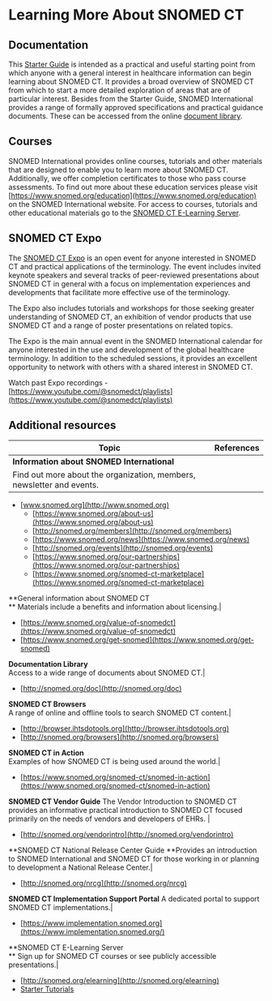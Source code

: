 # Learning More About SNOMED CT

## Documentation

This [Starter Guide](../) is intended as a practical and useful starting point from which anyone with a general interest in healthcare information can begin learning about SNOMED CT. It provides a broad overview of SNOMED CT from which to start a more detailed exploration of areas that are of particular interest. Besides from the Starter Guide, SNOMED International provides a range of formally approved specifications and practical guidance documents. These can be accessed from the online [document library](https://app.gitbook.com/o/h8Z6qGxuQrzM9vbx5bPT/s/5ePKL1wPtOcE6DS3HJBR/).

## Courses

SNOMED International provides online courses, tutorials and other materials that are designed to enable you to learn more about SNOMED CT. Additionally, we offer completion certificates to those who pass course assessments. To find out more about these education services please visit [https://www.snomed.org/education](https://www.snomed.org/education) on the SNOMED International website. For access to courses, tutorials and other educational materials go to the [SNOMED CT E-Learning Server](http://snomed.org/elearning).

## SNOMED CT Expo

The [SNOMED CT Expo](https://www.snomed.org/snomedct-expo) is an open event for anyone interested in SNOMED CT and practical applications of the terminology. The event includes invited keynote speakers and several tracks of peer-reviewed presentations about SNOMED CT in general with a focus on implementation experiences and developments that facilitate more effective use of the terminology.

The Expo also includes tutorials and workshops for those seeking greater understanding of SNOMED CT, an exhibition of vendor products that use SNOMED CT and a range of poster presentations on related topics.

The Expo is the main annual event in the SNOMED International calendar for anyone interested in the use and development of the global healthcare terminology. In addition to the scheduled sessions, it provides an excellent opportunity to network with others with a shared interest in SNOMED CT.

Watch past Expo recordings - [https://www.youtube.com/@snomedct/playlists](https://www.youtube.com/@snomedct/playlists)

## Additional resources

| **Topic**                                                             | **References** |
| --------------------------------------------------------------------- | -------------- |
| **Information about SNOMED International**                            |                |
| Find out more about the organization, members, newsletter and events. |                |

* [www.snomed.org](http://www.snomed.org)
  * [https://www.snomed.org/about-us](https://www.snomed.org/about-us)
  * [http://snomed.org/members](http://snomed.org/members)
  * [https://www.snomed.org/news](https://www.snomed.org/news)
  * [http://snomed.org/events](http://snomed.org/events)
  * [https://www.snomed.org/our-partnerships](https://www.snomed.org/our-partnerships)
  * [https://www.snomed.org/snomed-ct-marketplace](https://www.snomed.org/snomed-ct-marketplace)

\*\*General information about SNOMED CT\
\*\* Materials include a benefits and information about licensing.|

* [https://www.snomed.org/value-of-snomedct](https://www.snomed.org/value-of-snomedct)
* [https://www.snomed.org/get-snomed](https://www.snomed.org/get-snomed)

**Documentation Library**\
Access to a wide range of documents about SNOMED CT.|

* [http://snomed.org/doc](http://snomed.org/doc)

**SNOMED CT Browsers**\
A range of online and offline tools to search SNOMED CT content.|

* [http://browser.ihtsdotools.org](http://browser.ihtsdotools.org)
* [http://snomed.org/browsers](http://snomed.org/browsers)

**SNOMED CT in Action**\
Examples of how SNOMED CT is being used around the world.|

* [https://www.snomed.org/snomed-ct/snomed-in-action](https://www.snomed.org/snomed-ct/snomed-in-action)

**SNOMED CT Vendor Guide** The Vendor Introduction to SNOMED CT provides an informative practical introduction to SNOMED CT focused primarily on the needs of vendors and developers of EHRs. |

* [http://snomed.org/vendorintro](http://snomed.org/vendorintro)

\*\*SNOMED CT National Release Center Guide \*\*Provides an introduction to SNOMED International and SNOMED CT for those working in or planning to development a National Release Center.|

* [http://snomed.org/nrcg](http://snomed.org/nrcg)

**SNOMED CT Implementation Support Portal** A dedicated portal to support SNOMED CT implementations.|

* [https://www.implementation.snomed.org](https://www.implementation.snomed.org/)

\*\*SNOMED CT E-Learning Server\
\*\* Sign up for SNOMED CT courses or see publicly accessible presentations.|

* [http://snomed.org/elearning](http://snomed.org/elearning)
* [Starter Tutorials](https://elearning.ihtsdotools.org/course/view.php?id=5\&section=1)
